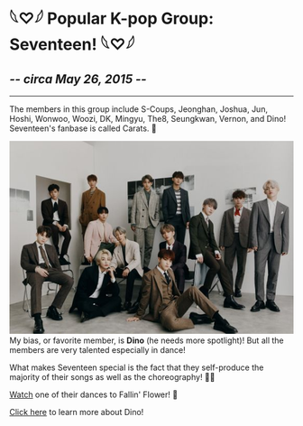 <!DOCTYPE html>
<html>
  <head>
    <meta charset="utf-8">
  </head>

  <body>

  <h1>𓆩♡𓆪 Popular K-pop Group: Seventeen! 𓆩♡𓆪</h1>
  <h2><i>-- circa May 26, 2015 --</i></h2>
  <hr size="3" width="100%" color="white">

  <p>The members in this group include S-Coups, Jeonghan, Joshua, Jun, Hoshi, Wonwoo, Woozi, DK, Mingyu, The8, Seungkwan, Vernon, and Dino! Seventeen's fanbase is called Carats. 💎</p>

  <img src="550px-SEVENTEEN_-_An_Ode_promo.jpg" alt="A group picture of all thirteen members in Seventeen!">

  <br>
  My bias, or favorite member, is <strong>Dino</strong> (he needs more spotlight)! But all the members are very talented especially in dance!

  <p> What makes Seventeen special is the fact that they self-produce the majority of their songs as well as the choreography! 🎤🕺</p>

  <p><a href="https://www.youtube.com/watch?v=SUBENaJNfNY" target="_blank">Watch</a> one of their dances to Fallin' Flower! 🌸</p>

  <p><a href="dino.html">Click here</a> to learn more about Dino!</p>
  </body>



</html>
